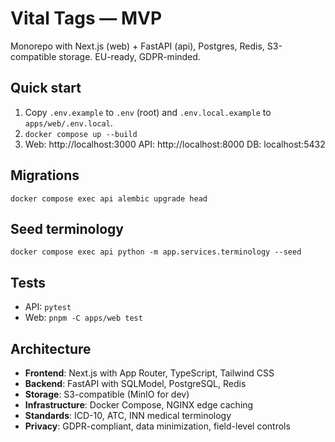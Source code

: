 # Vital Tags — MVP

Monorepo with Next.js (web) + FastAPI (api), Postgres, Redis, S3-compatible storage. EU-ready, GDPR-minded.

## Quick start
1) Copy `.env.example` to `.env` (root) and `.env.local.example` to `apps/web/.env.local`.
2) `docker compose up --build`
3) Web: http://localhost:3000  API: http://localhost:8000  DB: localhost:5432

## Migrations
`docker compose exec api alembic upgrade head`

## Seed terminology
`docker compose exec api python -m app.services.terminology --seed`

## Tests
- API: `pytest`
- Web: `pnpm -C apps/web test`

## Architecture

- **Frontend**: Next.js with App Router, TypeScript, Tailwind CSS
- **Backend**: FastAPI with SQLModel, PostgreSQL, Redis
- **Storage**: S3-compatible (MinIO for dev)
- **Infrastructure**: Docker Compose, NGINX edge caching
- **Standards**: ICD-10, ATC, INN medical terminology
- **Privacy**: GDPR-compliant, data minimization, field-level controls
